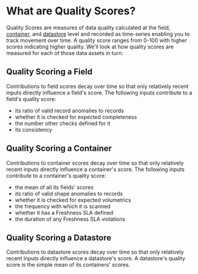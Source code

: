# What are Quality Scores?

Quality Scores are measures of data quality calculated at the field, [container](/userguide/glossary#container), and [datastore](/userguide/glossary#datastore) level and recorded as time-series enabling you to track movement over time. A quality score ranges from 0-100 with higher scores indicating higher quality. We'll look at how quality scores are measured for each of those data assets in turn:

## Quality Scoring a Field

Contributions to field scores decay over time so that only relatively recent inputs directly influence a field's score. The following inputs contribute to a field's quality score:

- its ratio of valid record anomalies to records
- whether it is checked for expected completeness
- the number other checks defined for it
- its consistency

## Quality Scoring a Container

Contributions to container scores decay over time so that only relatively recent inputs directly influence a container's score. The following inputs contribute to a container's quality score:

- the mean of all its fields' scores
- its ratio of valid shape anomalies to records
- whether it is checked for expected volumetrics
- the frequency with which it is scanned
- whether it has a Freshness SLA defined
- the duration of any Freshness SLA violations

## Quality Scoring a Datastore

Contributions to datastore scores decay over time so that only relatively recent inputs directly influence a datastore's score. A datastore's quality score is the simple mean of its containers' scores.
